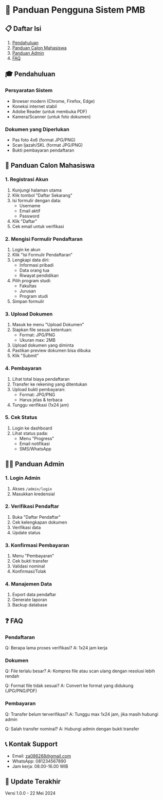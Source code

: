 # 📘 Panduan Pengguna Sistem PMB

## 📋 Daftar Isi
1. [Pendahuluan](#pendahuluan)
2. [Panduan Calon Mahasiswa](#panduan-calon-mahasiswa)
3. [Panduan Admin](#panduan-admin)
4. [FAQ](#faq)

## 🎓 Pendahuluan

### Persyaratan Sistem
- Browser modern (Chrome, Firefox, Edge)
- Koneksi internet stabil
- Adobe Reader (untuk membuka PDF)
- Kamera/Scanner (untuk foto dokumen)

### Dokumen yang Diperlukan
- Pas foto 4x6 (format JPG/PNG)
- Scan Ijazah/SKL (format JPG/PNG)
- Bukti pembayaran pendaftaran

## 👤 Panduan Calon Mahasiswa

### 1. Registrasi Akun
1. Kunjungi halaman utama
2. Klik tombol "Daftar Sekarang"
3. Isi formulir dengan data:
   - Username
   - Email aktif
   - Password
4. Klik "Daftar"
5. Cek email untuk verifikasi

### 2. Mengisi Formulir Pendaftaran
1. Login ke akun
2. Klik "Isi Formulir Pendaftaran"
3. Lengkapi data diri:
   - Informasi pribadi
   - Data orang tua
   - Riwayat pendidikan
4. Pilih program studi:
   - Fakultas
   - Jurusan
   - Program studi
5. Simpan formulir

### 3. Upload Dokumen
1. Masuk ke menu "Upload Dokumen"
2. Siapkan file sesuai ketentuan:
   - Format: JPG/PNG
   - Ukuran max: 2MB
3. Upload dokumen yang diminta
4. Pastikan preview dokumen bisa dibuka
5. Klik "Submit"

### 4. Pembayaran
1. Lihat total biaya pendaftaran
2. Transfer ke rekening yang ditentukan
3. Upload bukti pembayaran:
   - Format: JPG/PNG
   - Harus jelas & terbaca
4. Tunggu verifikasi (1x24 jam)

### 5. Cek Status
1. Login ke dashboard
2. Lihat status pada:
   - Menu "Progress"
   - Email notifikasi
   - SMS/WhatsApp

## 👨‍💼 Panduan Admin

### 1. Login Admin
1. Akses `/admin/login`
2. Masukkan kredensial


### 2. Verifikasi Pendaftar
1. Buka "Daftar Pendaftar"
2. Cek kelengkapan dokumen
3. Verifikasi data
4. Update status

### 3. Konfirmasi Pembayaran
1. Menu "Pembayaran"
2. Cek bukti transfer
3. Validasi nominal
4. Konfirmasi/Tolak

### 4. Manajemen Data
1. Export data pendaftar
2. Generate laporan
3. Backup database

## ❓ FAQ

### Pendaftaran


Q: Berapa lama proses verifikasi?
A: 1x24 jam kerja

### Dokumen
Q: File terlalu besar?
A: Kompres file atau scan ulang dengan resolusi lebih rendah

Q: Format file tidak sesuai?
A: Convert ke format yang didukung (JPG/PNG/PDF)

### Pembayaran
Q: Transfer belum terverifikasi?
A: Tunggu max 1x24 jam, jika masih hubungi admin

Q: Salah transfer nominal?
A: Hubungi admin dengan bukti transfer

## 📞 Kontak Support
- Email: za086268@gmail.com
- WhatsApp: 081234567890
- Jam kerja: 08.00-16.00 WIB

## 🔄 Update Terakhir
Versi 1.0.0 - 22 Mei 2024